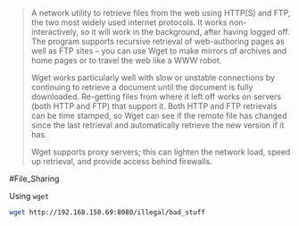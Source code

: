 > A network utility to retrieve files from the web using HTTP(S) and FTP, the two most widely used internet protocols. It works non-interactively, so it will work in the background, after having logged off. The program supports recursive retrieval of web-authoring pages as well as FTP sites – you can use Wget to make mirrors of archives and home pages or to travel the web like a WWW robot.
> 
> Wget works particularly well with slow or unstable connections by continuing to retrieve a document until the document is fully downloaded. Re-getting files from where it left off works on servers (both HTTP and FTP) that support it. Both HTTP and FTP retrievals can be time stamped, so Wget can see if the remote file has changed since the last retrieval and automatically retrieve the new version if it has.
> 
> Wget supports proxy servers; this can lighten the network load, speed up retrieval, and provide access behind firewalls.


#File_Sharing 

Using `wget`
```bash
wget http://192.168.150.69:8080/illegal/bad_stuff
```